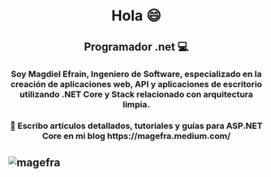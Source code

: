 <h1 align='center'>Hola 😄 </h1>

<h2 align = 'center'> Programador .net 💻 </h2>
  
<h3 align='center'>Soy Magdiel Efrain, Ingeniero de Software, especializado en la creación de aplicaciones web, API y aplicaciones de escritorio utilizando .NET Core y Stack relacionado con arquitectura limpia.</3>

<h3 align='center'> 🌱 Escribo artículos detallados, tutoriales y guías para ASP.NET Core en mi blog https://magefra.medium.com/ </3>

<h2 align = 'center'>  <h2/>
  



<p align="left"> <img src="https://komarev.com/ghpvc/?username=magefra" alt="magefra" /> </p>

